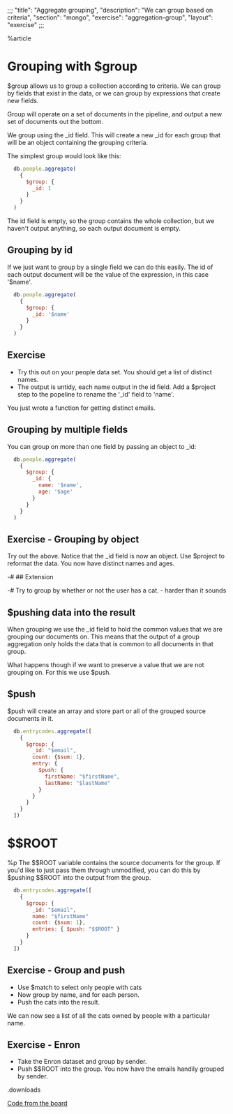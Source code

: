 ;;;
"title": "Aggregate grouping",
"description": "We can group based on criteria",
"section": "mongo",
"exercise": "aggregation-group",
"layout": "exercise"
;;;

%article



# Grouping with $group

$group allows us to group a collection according to criteria. We can group by fields that exist in the data, or we can group by expressions that create new fields.

Group will operate on a set of documents in the pipeline, and output a new set of documents out the bottom.

We group using the _id field. This will create a new _id for each group that will be an object containing the grouping criteria.

The simplest group would look like this:

```js
  db.people.aggregate(
    {
      $group: {
        _id: 1
      }
    }
  )
```





The id field is empty, so the group contains the whole collection, but we haven't output anything, so each output document is empty.

## Grouping by id

If we just want to group by a single field we can do this easily. The id of each output document will be the value of the expression, in this case '$name'.

```js
  db.people.aggregate(
    {
      $group: {
        _id: '$name'
      }
    }
  )
```







## Exercise

* Try this out on your people data set. You should get a list of distinct names.
* The output is untidy, each name output in the id field. Add a $project step to the popeline to rename the '_id' field to 'name'.

You just wrote a function for getting distinct emails.




## Grouping by multiple fields

You can group on more than one field by passing an object to _id:

```js
  db.people.aggregate(
    {
      $group: {
        _id: {
          name: '$name',
          age: '$age'
        }
      }
    }
  )
```






## Exercise - Grouping by object

Try out the above. Notice that the _id field is now an object.
Use $project to reformat the data. You now have distinct names and ages.

-# ## Extension

-# Try to group by whether or not the user has a cat. - harder than it sounds




## $pushing data into the result


When grouping we use the _id field to hold the common values that we are grouping our documents on. This means that the output of a group aggregation only holds the data that is common to all documents in that group.

What happens though if we want to preserve a value that we are not grouping on. For this we use $push.

## $push

$push will create an array and store part or all of the grouped source documents in it.

```js
  db.entrycodes.aggregate([
    {
      $group: {
        _id: "$email",
        count: {$sum: 1},
        entry: {
          $push: {
            firstName: "$firstName",
            lastName: "$lastName"
          }
        }
      }
    }
  ])
```





# $$ROOT

%p The $$ROOT variable contains the source documents for the group. If you'd like to just pass them through unmodified, you can do this by $pushing $$ROOT into the output from the group.

```js
  db.entrycodes.aggregate([
    {
      $group: {
        _id: "$email",
        name: "$firstName"
        count: {$sum: 1},
        entries: { $push: "$$ROOT" }
      }
    }
  ])
```







## Exercise - Group and push

* Use $match to select only people with cats
* Now group by name, and for each person.
* Push the cats into the result.

We can now see a list of all the cats owned by people with a particular name.




## Exercise - Enron

* Take the Enron dataset and group by sender.
* Push $$ROOT into the group. You now have the emails handily grouped by sender.

.downloads

[Code from the board](https://www.dropbox.com/sh/j483hc4w3vp9rcb/AACdibGp3ebk5kHTfgIWfm30a?dl=1)
